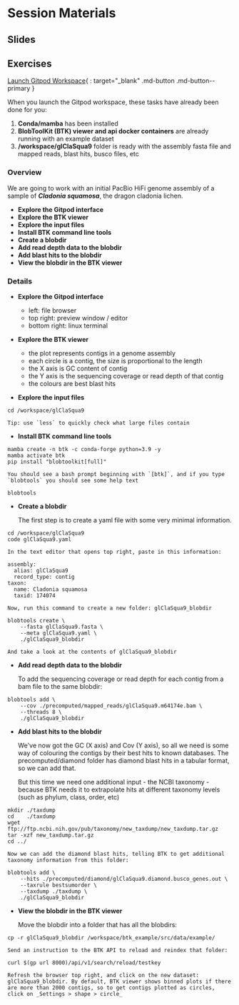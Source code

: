 # Session Materials

## Slides

## Exercises

[Launch Gitpod Workspace](https://gitpod.io/#https://github.com/bgacademy23/btk-cli){ : target="_blank" .md-button .md-button--primary }

When you launch the Gitpod workspace, these tasks have already been done for you:

1. **Conda/mamba** has been installed
2. **BlobToolKit (BTK) viewer and api docker containers** are already running with an example dataset
3. **/workspace/glClaSqua9** folder is ready with the assembly fasta file and mapped reads, blast hits, busco files, etc

### Overview

We are going to work with an initial PacBio HiFi genome assembly of a sample of **_Cladonia squamosa_**, the dragon cladonia lichen.

- **Explore the Gitpod interface**
- **Explore the BTK viewer**
- **Explore the input files**
- **Install BTK command line tools**
- **Create a blobdir**
- **Add read depth data to the blobdir**
- **Add blast hits to the blobdir**
- **View the blobdir in the BTK viewer**

### Details

- **Explore the Gitpod interface**
    - left: file browser
    - top right: preview window / editor
    - bottom right: linux terminal

- **Explore the BTK viewer**
    - the plot represents contigs in a genome assembly
    - each circle is a contig, the size is proportional to the length
    - the X axis is GC content of contig
    - the Y axis is the sequencing coverage or read depth of that contig
    - the colours are best blast hits 

- **Explore the input files**
```
cd /workspace/glClaSqua9
```
    Tip: use `less` to quickly check what large files contain

- **Install BTK command line tools**
```
mamba create -n btk -c conda-forge python=3.9 -y
mamba activate btk
pip install "blobtoolkit[full]"
```
    You should see a bash prompt beginning with `[btk]`, and if you type `blobtools` you should see some help text
```
blobtools
```
- **Create a blobdir**

    The first step is to create a yaml file with some very minimal information.
```
cd /workspace/glClaSqua9
code glClaSqua9.yaml
```
    In the text editor that opens top right, paste in this information:
```
assembly:
  alias: glClaSqua9
  record_type: contig
taxon:
  name: Cladonia squamosa
  taxid: 174074
```
    Now, run this command to create a new folder: glClaSqua9_blobdir
```
blobtools create \
    --fasta glClaSqua9.fasta \
    --meta glClaSqua9.yaml \
    ./glClaSqua9_blobdir
```
    And take a look at the contents of glClaSqua9_blobdir

- **Add read depth data to the blobdir**

    To add the sequencing coverage or read depth for each contig from a bam file to the same blobdir:
```
blobtools add \
    --cov ./precomputed/mapped_reads/glClaSqua9.m64174e.bam \
    --threads 8 \
    ./glClaSqua9_blobdir
```

- **Add blast hits to the blobdir**

    We've now got the GC (X axis) and Cov (Y axis), so all we need is some way of colouring the contigs by their best hits to known databases. The precomputed/diamond folder has diamond blast hits in a tabular format, so we can add that.

    But this time we need one additional input - the NCBI taxonomy - because BTK needs it to extrapolate hits at different taxonomy levels (such as phylum, class, order, etc)
```
mkdir ./taxdump
cd    ./taxdump
wget ftp://ftp.ncbi.nih.gov/pub/taxonomy/new_taxdump/new_taxdump.tar.gz
tar -xzf new_taxdump.tar.gz
cd ../
```
    Now we can add the diamond blast hits, telling BTK to get additional taxonomy information from this folder:
```
blobtools add \
    --hits ./precomputed/diamond/glClaSqua9.diamond.busco_genes.out \
    --taxrule bestsumorder \
    --taxdump ./taxdump \
    ./glClaSqua9_blobdir
```
- **View the blobdir in the BTK viewer**

    Move the blobdir into a folder that has all the blobdirs:
```
cp -r glClaSqua9_blobdir /workspace/btk_example/src/data/example/
```
    Send an instruction to the BTK API to reload and reindex that folder:
```
curl $(gp url 8000)/api/v1/search/reload/testkey
```
    Refresh the browser top right, and click on the new dataset: glClaSqua9_blobdir. By default, BTK viewer shows binned plots if there are more than 2000 contigs, so to get contigs plotted as circles, click on _Settings > shape > circle_